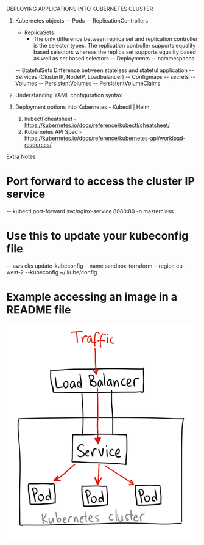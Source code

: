 DEPLOYING APPLICATIONS INTO KUBERNETES CLUSTER

1. Kubernetes objects
    -- Pods
    -- ReplicationControllers
    -  ReplicaSets
       -  The only difference between replica set and replication controller is the selector types. The replication controller supports equality based selectors whereas the replica set supports equality based as well as set based selectors
    -- Deployments
    -- nammespaces

    -- StatefulSets
        Difference between stateless and stateful application
    -- Services (ClusterIP, NodeIP, Loadbalancer)
    -- Configmaps
    -- secrets
    -- Volumes
    -- PersistentVolumes
    -- PersistentVolumeClaims
2. Understanding YAML configuration syntax 
3. Deployment options into Kubernetes - Kubectl | Helm 
   1. kubectl cheatsheet - https://kubernetes.io/docs/reference/kubectl/cheatsheet/
   2. Kubernetes API Spec - https://kubernetes.io/docs/reference/kubernetes-api/workload-resources/


Extra Notes 

# Port forward to access the cluster IP service
-- kubectl port-forward svc/nginx-service 8080:80 -n masterclass

# Use this to update your kubeconfig file
-- aws eks update-kubeconfig --name sandbox-terraform --region eu-west-2 --kubeconfig ~/.kube/config

# Example accessing an image in a README file
![](../week8/images/service-LB-to-Pod.png)


